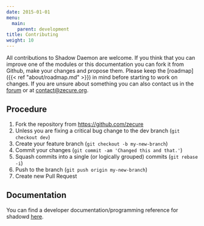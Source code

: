 ```yaml
---
date: 2015-01-01
menu:
  main:
    parent: development
title: Contributing
weight: 10
---
```


All contributions to Shadow Daemon are welcome.
If you think that you can improve one of the modules or this documentation you can fork it from Github, make your changes and propose them.
Please keep the [roadmap]({{< ref "about/roadmap.md" >}}) in mind before starting to work on changes.
If you are unsure about something you can also contact us in the [forum](https://forum.zecure.org) or at <contact@zecure.org>.

## Procedure

 1. Fork the repository from https://github.com/zecure
 2. Unless you are fixing a critical bug change to the dev branch (`git checkout dev`)
 3. Create your feature branch (`git checkout -b my-new-branch`)
 4. Commit your changes (`git commit -am 'Changed this and that.'`)
 5. Squash commits into a single (or logically grouped) commits (`git rebase -i`)
 6. Push to the branch (`git push origin my-new-branch`)
 7. Create new Pull Request

## Documentation

You can find a developer documentation/programming reference for shadowd [here](https://shadowd.zecure.org/references/current/).
